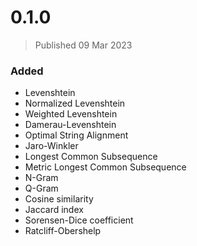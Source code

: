 # 0.1.0
> Published 09 Mar 2023

### Added

* Levenshtein
* Normalized Levenshtein
* Weighted Levenshtein
* Damerau-Levenshtein
* Optimal String Alignment
* Jaro-Winkler
* Longest Common Subsequence
* Metric Longest Common Subsequence
* N-Gram
* Q-Gram
* Cosine similarity
* Jaccard index
* Sorensen-Dice coefficient
* Ratcliff-Obershelp
